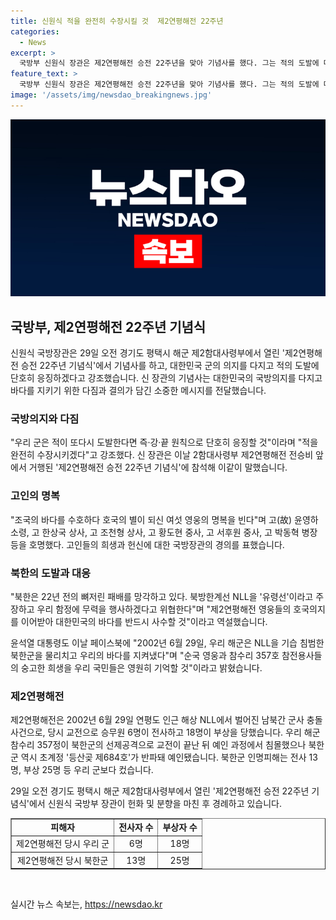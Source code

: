 ```yaml
---
title: 신원식 적을 완전히 수장시킬 것  제2연평해전 22주년
categories:
  - News
excerpt: >
  국방부 신원식 장관은 제2연평해전 승전 22주년을 맞아 기념사를 했다. 그는 적의 도발에 대해 강인한 응징을 강조하며 북한의 도발에 단호한 태도를 보였다. 또한, 이에 앞서 윤석열 대통령도 페이스북을 통해 연평해전의 의미를 강조했다. 이날 행사는 2002년 연평도 인근에서 발생한 남북 간 군사 충돌사건을 추억하고 있으며, 이에 관련된 사실을 언급했다.
feature_text: >
  국방부 신원식 장관은 제2연평해전 승전 22주년을 맞아 기념사를 했다. 그는 적의 도발에 대해 강인한 응징을 강조하며 북한의 도발에 단호한 태도를 보였다. 또한, 이에 앞서 윤석열 대통령도 페이스북을 통해 연평해전의 의미를 강조했다. 이날 행사는 2002년 연평도 인근에서 발생한 남북 간 군사 충돌사건을 추억하고 있으며, 이에 관련된 사실을 언급했다.
image: '/assets/img/newsdao_breakingnews.jpg'
---
```


<p><img src="/assets/img/newsdao_breakingnews.jpg" alt="pcversion 속보" /></p>

<h2 data-ke-size="size26">국방부, 제2연평해전 22주년 기념식</h2>

<p data-ke-size="size16">신원식 국방장관은 29일 오전 경기도 평택시 해군 제2함대사령부에서 열린 '제2연평해전 승전 22주년 기념식'에서 기념사를 하고, 대한민국 군의 의지를 다지고 적의 도발에 단호히 응징하겠다고 강조했습니다. 신 장관의 기념사는 대한민국의 국방의지를 다지고 바다를 지키기 위한 다짐과 결의가 담긴 소중한 메시지를 전달했습니다.</p>

<h3 data-ke-size="size24">국방의지와 다짐</h3>

<p data-ke-size="size16">"우리 군은 적이 또다시 도발한다면 즉·강·끝 원칙으로 단호히 응징할 것"이라며 "적을 완전히 수장시키겠다"고 강조했다. 신 장관은 이날 2함대사령부 제2연평해전 전승비 앞에서 거행된 '제2연평해전 승전 22주년 기념식'에 참석해 이같이 말했습니다.</p>

<h3 data-ke-size="size24">고인의 명복</h3>

<p data-ke-size="size16">"조국의 바다를 수호하다 호국의 별이 되신 여섯 영웅의 명복을 빈다"며 고(故) 윤영하 소령, 고 한상국 상사, 고 조천형 상사, 고 황도현 중사, 고 서후원 중사, 고 박동혁 병장 등을 호명했다. 고인들의 희생과 헌신에 대한 국방장관의 경의를 표했습니다.</p>

<h3 data-ke-size="size24">북한의 도발과 대응</h3>

<p data-ke-size="size16">"북한은 22년 전의 뼈저린 패배를 망각하고 있다. 북방한계선 NLL을 '유령선'이라고 주장하고 우리 함정에 무력을 행사하겠다고 위협한다"며 "제2연평해전 영웅들의 호국의지를 이어받아 대한민국의 바다를 반드시 사수할 것"이라고 역설했습니다.</p>

<p data-ke-size="size16">윤석열 대통령도 이날 페이스북에 "2002년 6월 29일, 우리 해군은 NLL을 기습 침범한 북한군을 물리치고 우리의 바다를 지켜냈다"며 "순국 영웅과 참수리 357호 참전용사들의 숭고한 희생을 우리 국민들은 영원히 기억할 것"이라고 밝혔습니다.</p>

<h3 data-ke-size="size24">제2연평해전</h3>

<p data-ke-size="size16">제2연평해전은 2002년 6월 29일 연평도 인근 해상 NLL에서 벌어진 남북간 군사 충돌사건으로, 당시 교전으로 승무원 6명이 전사하고 18명이 부상을 당했습니다. 우리 해군 참수리 357정이 북한군의 선제공격으로 교전이 끝난 뒤 예인 과정에서 침몰했으나 북한군 역시 초계정 '등산곶 제684호'가 반파돼 예인됐습니다. 북한군 인명피해는 전사 13명, 부상 25명 등 우리 군보다 컸습니다.</p>

<p data-ke-size="size16">29일 오전 경기도 평택시 해군 제2함대사령부에서 열린 '제2연평해전 승전 22주년 기념식'에서 신원식 국방부 장관이 헌화 및 분향을 마친 후 경례하고 있습니다.</p>

<table style="width: 100%;" border="1">
<tbody>
<tr>
<td style="text-align: center; height: 17px;"><b>피해자</b></td>
<td style="text-align: center; height: 17px;"><b>전사자 수</b></td>
<td style="text-align: center; height: 17px;"><b>부상자 수</b></td>
</tr>
<tr>
<td style="text-align: center; height: 17px;">제2연평해전 당시 우리 군</td>
<td style="text-align: center; height: 17px;">6명</td>
<td style="text-align: center; height: 17px;">18명</td>
</tr>
<tr>
<td style="text-align: center; height: 17px;">제2연평해전 당시 북한군</td>
<td style="text-align: center; height: 17px;">13명</td>
<td style="text-align: center; height: 17px;">25명</td>
</tr>
</tbody>
</table>

<p data-ke-size="size16">&nbsp;</p>
실시간 뉴스 속보는, <a href="https://newsdao.kr" rel="dofollow">https://newsdao.kr</a>


